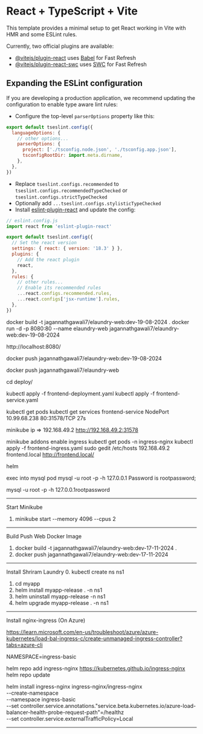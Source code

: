 # React + TypeScript + Vite

This template provides a minimal setup to get React working in Vite with HMR and some ESLint rules.

Currently, two official plugins are available:

- [@vitejs/plugin-react](https://github.com/vitejs/vite-plugin-react/blob/main/packages/plugin-react/README.md) uses [Babel](https://babeljs.io/) for Fast Refresh
- [@vitejs/plugin-react-swc](https://github.com/vitejs/vite-plugin-react-swc) uses [SWC](https://swc.rs/) for Fast Refresh

## Expanding the ESLint configuration

If you are developing a production application, we recommend updating the configuration to enable type aware lint rules:

- Configure the top-level `parserOptions` property like this:

```js
export default tseslint.config({
  languageOptions: {
    // other options...
    parserOptions: {
      project: ['./tsconfig.node.json', './tsconfig.app.json'],
      tsconfigRootDir: import.meta.dirname,
    },
  },
})
```

- Replace `tseslint.configs.recommended` to `tseslint.configs.recommendedTypeChecked` or `tseslint.configs.strictTypeChecked`
- Optionally add `...tseslint.configs.stylisticTypeChecked`
- Install [eslint-plugin-react](https://github.com/jsx-eslint/eslint-plugin-react) and update the config:

```js
// eslint.config.js
import react from 'eslint-plugin-react'

export default tseslint.config({
  // Set the react version
  settings: { react: { version: '18.3' } },
  plugins: {
    // Add the react plugin
    react,
  },
  rules: {
    // other rules...
    // Enable its recommended rules
    ...react.configs.recommended.rules,
    ...react.configs['jsx-runtime'].rules,
  },
})
```


docker build -t jagannathgawali7/elaundry-web:dev-19-08-2024 .
docker run -d -p 8080:80 --name elaundry-web jagannathgawali7/elaundry-web:dev-19-08-2024

http://localhost:8080/

docker push jagannathgawali7/elaundry-web:dev-19-08-2024

docker push jagannathgawali7/elaundry-web



cd deploy/

kubectl apply -f frontend-deployment.yaml
kubectl apply -f frontend-service.yaml

 kubectl get pods
 kubectl get services
 frontend-service   NodePort  10.99.68.238  <none>  80:31578/TCP   27s

 minikube ip => 192.168.49.2
 http://192.168.49.2:31578


minikube addons enable ingress
kubectl get pods -n ingress-nginx
kubectl apply -f frontend-ingress.yaml
sudo gedit /etc/hosts
192.168.49.2 frontend.local
http://frontend.local/




helm 



exec into mysql pod
mysql -u root -p -h 127.0.0.1
Password is rootpassword;



mysql -u root -p -h 127.0.0.1rootpassword



************************************************
Start Minikube
1. minikube start --memory 4096 --cpus 2



************************************************************************
Build Push Web Docker Image
1. docker build -t jagannathgawali7/elaundry-web:dev-17-11-2024 .
2. docker push jagannathgawali7/elaundry-web:dev-17-11-2024 

************************************************************************


Install Shriram Laundry
0. kubectl create ns ns1
1. cd myapp
2. helm install myapp-release . -n ns1
3. helm uninstall myapp-release -n ns1
4. helm upgrade myapp-release . -n ns1


***********************************************************************


Install nginx-ingress (On Azure)

https://learn.microsoft.com/en-us/troubleshoot/azure/azure-kubernetes/load-bal-ingress-c/create-unmanaged-ingress-controller?tabs=azure-cli

NAMESPACE=ingress-basic

helm repo add ingress-nginx https://kubernetes.github.io/ingress-nginx
helm repo update

helm install ingress-nginx ingress-nginx/ingress-nginx \
  --create-namespace \
  --namespace ingress-basic \
  --set controller.service.annotations."service\.beta\.kubernetes\.io/azure-load-balancer-health-probe-request-path"=/healthz \
  --set controller.service.externalTrafficPolicy=Local

**************************************************************************